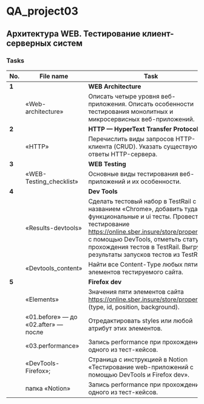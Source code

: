 # QA_project03
Архитектура WEB. Тестирование клиент-серверных систем
 ---
 
 <h3>Tasks</h3>
 
| No. | File name             | Task                                                                        | Status |
| --- | ----------------------| --------------------------------------------------------------------------- | ------ |
| **1** |                       | **WEB Architecture**                                                        |        |
|     | «Web-architecture»    | Описать четыре уровня веб-приложения. Описать особенности тестирования монолитных и микросервисных веб-приложений.| ✅     |
| **2** |                     | **HTTP — HyperText Transfer Protocol**                                      |        |
|     | «HTTP»                | Перечислить виды запросов HTTP-клиента (CRUD). Указать существующие ответы HTTP-сервера. | ✅     |
| **3** |                       | **WEB Testing**                                                             |        |
|     | «WEB-Testing_checklist» | Основные виды тестирования веб-приложений и их особенности.               | ✅     |
| **4** |                       | **Dev Tools**                                                               |        |
|     | «Results-devtools»    | Сделать тестовый набор в TestRail с названием «Chrome», добавить туда функциональные и ui тесты. Провести тестирование https://online.sber.insure/store/propertyins/ с помощью DevTools, отметьть статус прохождения тестов в TestRail. Выгрузить результаты запусков тестов из TestRail. | ✅     |
|     | «Devtools_content»    | Найти все Content-Type любых пяти элементов тестируемого сайта.             | ✅     |
| **5** |                       | **Firefox dev**                                                               |        |
|     | «Elements»            | Значения пяти элементов сайта https://online.sber.insure/store/propertyins/ (type, id, position, background). | ✅    |
|     | «01.before» — до «02.after» — после | Отредактировать styles или любой атрибут этих элементов. | ✅   |
|     | «03.performance» | Запись performance при прохождении одного из тест-кейсов. | ✅   |
|     | «DevTools-Firefox»; | Страница с инструкцией в Notion «Тестирование web-приложений с помощью DevTools и Firefox dev». | ✅   |
|     | папка «Notion»  | Запись performance при прохождении одного из тест-кейсов. | ✅   |
